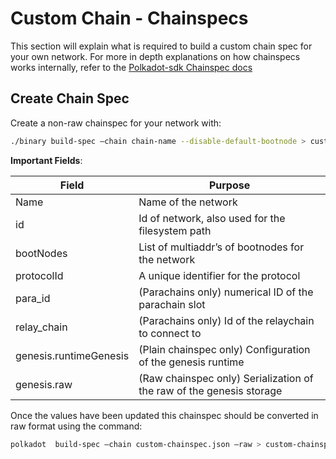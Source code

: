 # Custom Chain - Chainspecs

This section will explain what is required to build a custom chain spec for your own network.
For more in depth explanations on how chainspecs works internally, refer to the [Polkadot-sdk Chainspec docs](https://paritytech.github.io/polkadot-sdk/master/polkadot_sdk_docs/reference_docs/chain_spec_genesis/index.html)

## Create Chain Spec

Create a non-raw chainspec for your network with:

```bash
./binary build-spec –chain chain-name --disable-default-bootnode > custom-chainspec.json
```

**Important Fields**:

| Field                  | Purpose                                                              |
|------------------------|----------------------------------------------------------------------|
| Name                   | Name of the network                                                  |
| id                     | Id of network, also used for the filesystem path                     |
| bootNodes              | List of multiaddr’s of bootnodes for the network                     |
| protocolId             | A unique identifier for the protocol                                 |
| para_id                | (Parachains only) numerical ID of the parachain slot                 |
| relay_chain            | (Parachains only) Id of the relaychain to connect to                 |
| genesis.runtimeGenesis | (Plain chainspec only) Configuration of the genesis runtime          |
| genesis.raw            | (Raw chainspec only) Serialization of the raw of the genesis storage |

Once the values have been updated this chainspec should be converted in raw format using the command:

```bash
polkadot  build-spec –chain custom-chainspec.json –raw > custom-chainspec-raw.json
```